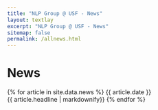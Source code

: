 ```yaml
---
title: "NLP Group @ USF - News"
layout: textlay
excerpt: "NLP Group @ USF - News"
sitemap: false
permalink: /allnews.html
---
```


# News

{% for article in site.data.news %}
{{ article.date }} <br>
{{ article.headline | markdownify}}
{% endfor %}

